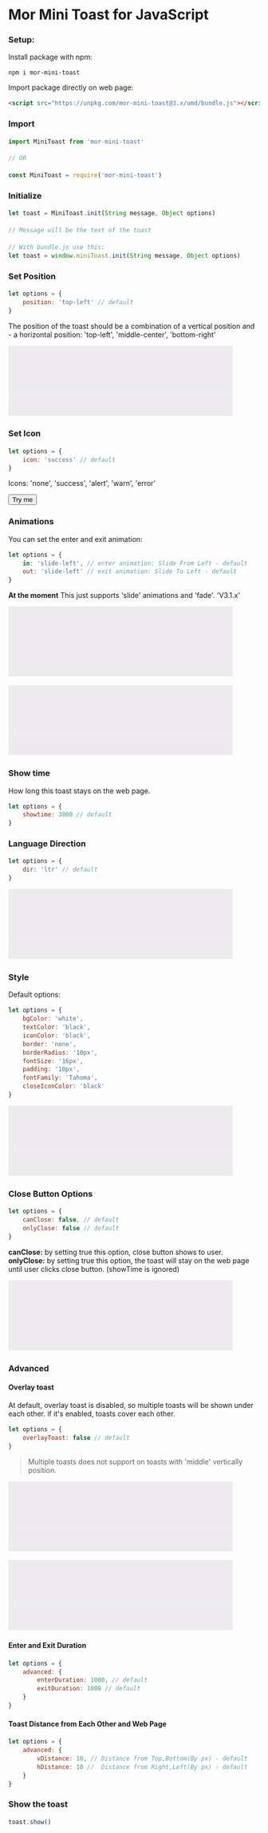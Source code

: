 # Mor Mini Toast for JavaScript


<script src="https://unpkg.com/mor-mini-toast@3.x/umd/bundle.js"></script>
<script>
let options {
    icon: 'success'
};
    
let toast = window.miniToast.init('This is a test', options);
    
function showToast() {
    toast.show();
}
</script>
### Setup:

Install package with npm:

```
npm i mor-mini-toast
```

Import package directly on web page:

```html
<script src="https://unpkg.com/mor-mini-toast@3.x/umd/bundle.js"></script>
```
### Import

```js
import MiniToast from 'mor-mini-toast'

// OR

const MiniToast = require('mor-mini-toast')
```

### Initialize

```js
let toast = MiniToast.init(String message, Object options)

// Message will be the text of the toast

// With bundle.js use this:
let toast = window.miniToast.init(String message, Object options)

```

### Set Position

```js
let options = {
    position: 'top-left' // default 
}
```
The position of the toast should be a combination of a vertical position and - a horizontal position: 'top-left', 'middle-center', 'bottom-right'

![Set Position](/images/simple.gif)

### Set Icon
```js
let options = {
    icon: 'success' // default 
}
```
Icons: 'none', 'success', 'alert', 'warn', 'error'

<button onCLick="showToast()">Try me</button>

### Animations

You can set the enter and exit animation:

```js
let options = {
    in: 'slide-left', // enter animation: Slide From Left - default 
    out: 'slide-left' // exit animation: Slide To Left - default 
}
```

<b>At the moment</b> This just supports 'slide' animations and 'fade'. 'V3.1.x'

![Slide Animation](/images/slide-left-slide-top.gif)

![Fade Animation](/images/fade.gif)


### Show time

How long this toast stays on the web page.

```js
let options = {
    showtime: 3000 // default
}
```

### Language Direction

```js
let options = {
    dir: 'ltr' // default
}
```

![Direction](/images/direction.gif)


### Style

Default options:

```js
let options = {
    bgColor: 'white',
    textColor: 'black',
    iconColor: 'black',
    border: 'none',
    borderRadius: '10px',
    fontSize: '16px',
    padding: '10px',
    fontFamily: 'Tahoma',
    closeIconColor: 'black'
}
```

![Changing style](/images/change-style.gif)


### Close Button Options

```js
let options = {
    canClose: false, // default
    onlyClose: false // default
}
```

<b>canClose:</b> by setting true this option, close button shows to user.
<b>onlyClose:</b> by setting true this option, the toast will stay on the web page until user clicks close button. (showTime is ignored)

![Changing style](/images/close-with-button.gif)


### Advanced

#### Overlay toast

At default, overlay toast is disabled, so multiple toasts will be shown under each other. if it's enabled, toasts cover each other.

```js
let options = {
    overlayToast: false // default
}
```

> Multiple toasts does not support on toasts with 'middle' vertically position.

![Multiple toasts](/images/multiple-toasts.gif)

![Overlay toasts](/images/overlay-toast.gif)


#### Enter and Exit Duration

```js
let options = {
    advanced: {
        enterDuration: 1000, // default
        exitDuration: 1000 // default
    }
}
```

#### Toast Distance from Each Other and Web Page

```js
let options = {
    advanced: {
        vDistance: 10, // Distance from Top,Bottom(By px) - default
        hDistance: 10 //  Distance from Right,Left(By px) - default
    }
}
```

### Show the toast

```js
toast.show()
```
